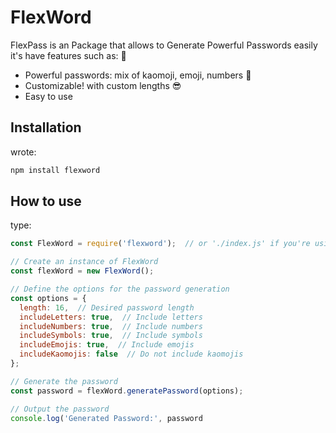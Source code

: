 # FlexWord
FlexPass is an Package that allows to Generate Powerful Passwords easily it's have features such as: 🎉 
- Powerful passwords: mix of kaomoji, emoji, numbers 🤯 
- Customizable! with custom lengths 😎 
- Easy to use

## Installation 
wrote:
```bash
npm install flexword
```

## How to use 
type:
```js
const FlexWord = require('flexword');  // or './index.js' if you're using a local file

// Create an instance of FlexWord
const flexWord = new FlexWord();

// Define the options for the password generation
const options = {
  length: 16,  // Desired password length
  includeLetters: true,  // Include letters
  includeNumbers: true,  // Include numbers
  includeSymbols: true,  // Include symbols
  includeEmojis: true,  // Include emojis
  includeKaomojis: false  // Do not include kaomojis
};

// Generate the password
const password = flexWord.generatePassword(options);

// Output the password
console.log('Generated Password:', password
